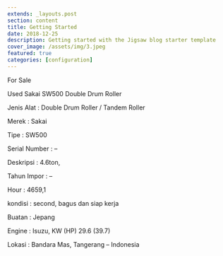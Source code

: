 ```yaml
---
extends: _layouts.post
section: content
title: Getting Started
date: 2018-12-25
description: Getting started with the Jigsaw blog starter template
cover_image: /assets/img/3.jpeg
featured: true
categories: [configuration]
---
```


For Sale

Used Sakai SW500 Double Drum Roller

Jenis Alat : Double Drum Roller / Tandem Roller

Merek : Sakai

Tipe : SW500

Serial Number : –

Deskripsi : 4.6ton,

Tahun Impor : –

Hour : 4659,1

kondisi : second, bagus dan siap kerja

Buatan : Jepang

Engine : Isuzu, KW (HP) 29.6 (39.7)

Lokasi : Bandara Mas, Tangerang – Indonesia
